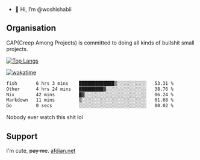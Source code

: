 - 👋 Hi, I’m @woshishabii

## Organisation

CAP(Creep Among Projects) is committed to doing all kinds of bullshit small projects.

[![Top Langs](https://github-readme-stats.vercel.app/api/top-langs/?username=woshishabii&layout=compact)](https://github.com/anuraghazra/github-readme-stats)

[![wakatime](https://wakatime.com/badge/user/34d02784-acc1-4a16-82d7-33fdb53c4ed6.svg)](https://wakatime.com/@34d02784-acc1-4a16-82d7-33fdb53c4ed6)


<!--START_SECTION:waka-->

```txt
fish       6 hrs 3 mins    █████████████▒░░░░░░░░░░░   53.31 %
Other      4 hrs 24 mins   █████████▓░░░░░░░░░░░░░░░   38.76 %
Nix        42 mins         █▓░░░░░░░░░░░░░░░░░░░░░░░   06.24 %
Markdown   11 mins         ▒░░░░░░░░░░░░░░░░░░░░░░░░   01.68 %
Go         0 secs          ░░░░░░░░░░░░░░░░░░░░░░░░░   00.02 %
```

<!--END_SECTION:waka-->

Nobody ever watch this shit lol

## Support
I'm cute, ~~pay me~~.
[afdian.net](https://afdian.com/a/woshishabi)

<!---
woshishabii/woshishabii is a ✨ special ✨ repository because its `README.md` (this file) appears on your GitHub profile.
You can click the Preview link to take a look at your changes.
--->
